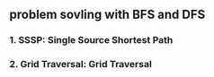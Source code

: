
## problem sovling with BFS and DFS
### 1. SSSP: Single Source Shortest Path
### 2. Grid Traversal: Grid Traversal
